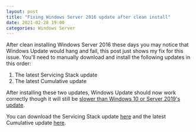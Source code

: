 ```yaml
---
layout: post
title: "Fixing Windows Server 2016 update after clean install"
date: 2021-02-28 19:00
categories: Windows Server
---
```

After clean installing Windows Server 2016 these days you may notice that Windows Update would hang and fail, this post just shows my fix for this issue.
You'll need to manually download and install the following updates in this order:
1. The latest Servicing Stack update
2. The latest Cumulative update


After installing these two updates, Windows Update should now work correctly though it will still be [slower than Windows 10 or Server 2019's update](https://borncity.com/win/2019/02/20/windows-server-2016-empirical-proof-of-slow-update-installs/).




You can download the Servicing Stack update [here](https://www.catalog.update.microsoft.com/Search.aspx?q=Servicing%20Stack) and the latest Cumulative update [here](https://support.microsoft.com/en-us/topic/windows-10-and-windows-server-2016-update-history-4acfbc84-a290-1b54-536a-1c0430e9f3fd).
